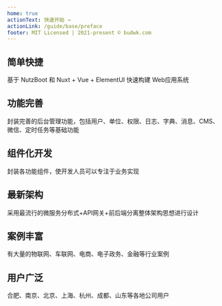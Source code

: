 ```yaml
---
home: true
actionText: 快速开始 →
actionLink: /guide/base/preface
footer: MIT Licensed | 2021-present © budwk.com
---
```


<div style="text-align: center">
  <Bit/>
</div>

<div class="features">
  <div class="feature">
    <h2>简单快捷</h2>
    <p>基于 NutzBoot 和 Nuxt + Vue + ElementUI 快速构建 Web应用系统</p>
  </div>
  <div class="feature">
    <h2>功能完善</h2>
    <p>封装完善的后台管理功能，包括用户、单位、权限、日志、字典、消息、CMS、微信、定时任务等基础功能</p>
  </div>
  <div class="feature">
    <h2>组件化开发</h2>
    <p>封装各功能组件，使开发人员可以专注于业务实现</p>
  </div>
  <div class="feature">
      <h2>最新架构</h2>
      <p>采用最流行的微服务分布式+API网关+前后端分离整体架构思想进行设计</p>
   </div>
   <div class="feature">
      <h2>案例丰富</h2>
      <p>有大量的物联网、车联网、电商、电子政务、金融等行业案例</p>
   </div>
   <div class="feature">
      <h2>用户广泛</h2>
      <p>合肥、南京、北京、上海、杭州、成都、山东等各地公司用户</p>
   </div>
</div>